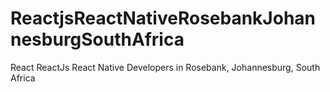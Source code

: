 # ReactjsReactNativeRosebankJohannesburgSouthAfrica
React ReactJs React Native Developers in Rosebank, Johannesburg, South Africa
